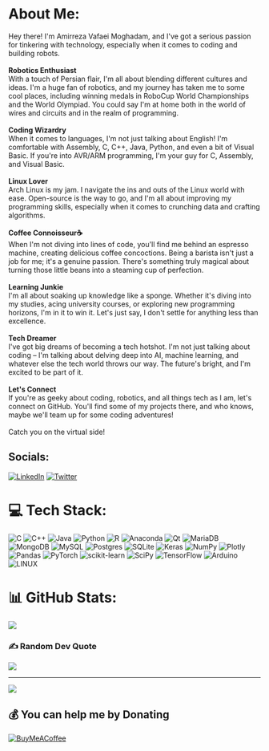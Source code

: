 # About Me:
Hey there! I'm Amirreza Vafaei Moghadam, and I've got a serious passion for tinkering with technology, especially when it comes to coding and building robots.<br><br>**Robotics Enthusiast**<br>With a touch of Persian flair, I'm all about blending different cultures and ideas. I'm a huge fan of robotics, and my journey has taken me to some cool places, including winning medals in RoboCup World Championships and the World Olympiad. You could say I'm at home both in the world of wires and circuits and in the realm of programming.<br><br>**Coding Wizardry**<br>When it comes to languages, I'm not just talking about English! I'm comfortable with Assembly, C, C++, Java, Python, and even a bit of Visual Basic. If you're into AVR/ARM programming, I'm your guy for C, Assembly, and Visual Basic.<br><br>**Linux Lover**<br>Arch Linux is my jam. I navigate the ins and outs of the Linux world with ease. Open-source is the way to go, and I'm all about improving my programming skills, especially when it comes to crunching data and crafting algorithms.<br><br>**Coffee Connoisseur☕**<br>When I'm not diving into lines of code, you'll find me behind an espresso machine, creating delicious coffee concoctions. Being a barista isn't just a job for me; it's a genuine passion. There's something truly magical about turning those little beans into a steaming cup of perfection.<br><br>**Learning Junkie**<br>I'm all about soaking up knowledge like a sponge. Whether it's diving into my studies, acing university courses, or exploring new programming horizons, I'm in it to win it. Let's just say, I don't settle for anything less than excellence.<br><br>**Tech Dreamer**<br>I've got big dreams of becoming a tech hotshot. I'm not just talking about coding – I'm talking about delving deep into AI, machine learning, and whatever else the tech world throws our way. The future's bright, and I'm excited to be part of it.<br><br>**Let's Connect**<br>If you're as geeky about coding, robotics, and all things tech as I am, let's connect on GitHub. You'll find some of my projects there, and who knows, maybe we'll team up for some coding adventures!<br><br>Catch you on the virtual side!


## Socials:
[![LinkedIn](https://img.shields.io/badge/LinkedIn-%230077B5.svg?logo=linkedin&logoColor=white)](https://linkedin.com/in/vafaeim) [![Twitter](https://img.shields.io/badge/Twitter-%231DA1F2.svg?logo=Twitter&logoColor=white)](https://twitter.com/realVafaei) 

# 💻 Tech Stack:
![C](https://img.shields.io/badge/c-%2300599C.svg?style=for-the-badge&logo=c&logoColor=white) ![C++](https://img.shields.io/badge/c++-%2300599C.svg?style=for-the-badge&logo=c%2B%2B&logoColor=white) ![Java](https://img.shields.io/badge/java-%23ED8B00.svg?style=for-the-badge&logo=java&logoColor=white) ![Python](https://img.shields.io/badge/python-3670A0?style=for-the-badge&logo=python&logoColor=ffdd54) ![R](https://img.shields.io/badge/r-%23276DC3.svg?style=for-the-badge&logo=r&logoColor=white) ![Anaconda](https://img.shields.io/badge/Anaconda-%2344A833.svg?style=for-the-badge&logo=anaconda&logoColor=white) ![Qt](https://img.shields.io/badge/Qt-%23217346.svg?style=for-the-badge&logo=Qt&logoColor=white) ![MariaDB](https://img.shields.io/badge/MariaDB-003545?style=for-the-badge&logo=mariadb&logoColor=white) ![MongoDB](https://img.shields.io/badge/MongoDB-%234ea94b.svg?style=for-the-badge&logo=mongodb&logoColor=white) ![MySQL](https://img.shields.io/badge/mysql-%2300f.svg?style=for-the-badge&logo=mysql&logoColor=white) ![Postgres](https://img.shields.io/badge/postgres-%23316192.svg?style=for-the-badge&logo=postgresql&logoColor=white) ![SQLite](https://img.shields.io/badge/sqlite-%2307405e.svg?style=for-the-badge&logo=sqlite&logoColor=white) ![Keras](https://img.shields.io/badge/Keras-%23D00000.svg?style=for-the-badge&logo=Keras&logoColor=white) ![NumPy](https://img.shields.io/badge/numpy-%23013243.svg?style=for-the-badge&logo=numpy&logoColor=white) ![Plotly](https://img.shields.io/badge/Plotly-%233F4F75.svg?style=for-the-badge&logo=plotly&logoColor=white) ![Pandas](https://img.shields.io/badge/pandas-%23150458.svg?style=for-the-badge&logo=pandas&logoColor=white) ![PyTorch](https://img.shields.io/badge/PyTorch-%23EE4C2C.svg?style=for-the-badge&logo=PyTorch&logoColor=white) ![scikit-learn](https://img.shields.io/badge/scikit--learn-%23F7931E.svg?style=for-the-badge&logo=scikit-learn&logoColor=white) ![SciPy](https://img.shields.io/badge/SciPy-%230C55A5.svg?style=for-the-badge&logo=scipy&logoColor=%white) ![TensorFlow](https://img.shields.io/badge/TensorFlow-%23FF6F00.svg?style=for-the-badge&logo=TensorFlow&logoColor=white) ![Arduino](https://img.shields.io/badge/-Arduino-00979D?style=for-the-badge&logo=Arduino&logoColor=white) ![LINUX](https://img.shields.io/badge/Linux-FCC624?style=for-the-badge&logo=linux&logoColor=black)
# 📊 GitHub Stats:
![](https://github-readme-stats.vercel.app/api/top-langs/?username=vafaeim&theme=radical&hide_border=false&include_all_commits=false&count_private=true&layout=compact)

### ✍️ Random Dev Quote
![](https://quotes-github-readme.vercel.app/api?type=horizontal&theme=radical)

---
[![](https://visitcount.itsvg.in/api?id=vafaeim&icon=2&color=1)](https://visitcount.itsvg.in)

  ## 💰 You can help me by Donating
  [![BuyMeACoffee](https://img.shields.io/badge/Buy%20Me%20a%20Coffee-ffdd00?style=for-the-badge&logo=buy-me-a-coffee&logoColor=black)](https://buymeacoffee.com/vafaei) 

  
<!-- Proudly created with GPRM ( https://gprm.itsvg.in ) -->
